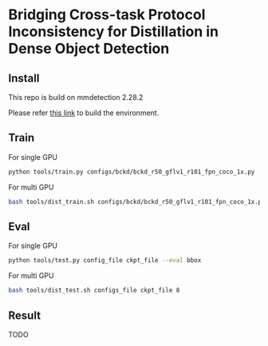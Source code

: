 # Bridging Cross-task Protocol Inconsistency for Distillation in Dense Object Detection

## Install
This repo is build on mmdetection 2.28.2

Please refer [this link](https://github.com/open-mmlab/mmdetection/blob/master/docs/en/get_started.md/#Installation) to build the environment.

## Train

For single GPU
```bash
python tools/train.py configs/bckd/bckd_r50_gflv1_r101_fpn_coco_1x.py
```

For multi GPU
```bash
bash tools/dist_train.sh configs/bckd/bckd_r50_gflv1_r101_fpn_coco_1x.py 8
```

## Eval

For single GPU
```bash
python tools/test.py config_file ckpt_file --eval bbox
```

For multi GPU
```bash
bash tools/dist_test.sh configs_file ckpt_file 8
```

## Result
TODO
